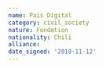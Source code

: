 ```yaml
---
name: Pais Digital
category: civil_society
nature: Fondation 
nationality: Chili
alliance: 
date_signed: '2018-11-12'
---
```

    